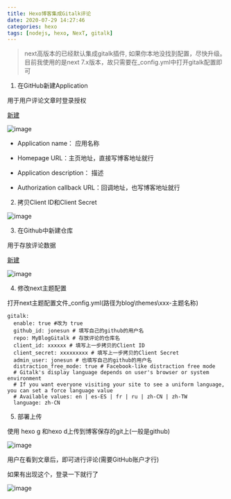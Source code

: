 ```yaml
---
title: Hexo博客集成Gitalk评论
date: 2020-07-29 14:27:46
categories: hexo 
tags: [nodejs, hexo, NexT, gitalk]   
---
```


> next高版本的已经默认集成gitalk插件, 如果你本地没找到配置，尽快升级。目前我使用的是next 7.x版本，故只需要在_config.yml中打开gitalk配置即可

1. 在GitHub新建Application

用于用户评论文章时登录授权

 <!-- more -->

[新建](https://github.com/settings/applications/new)

![image](register-a-new-oauth-application.png) 


- Application name： 应用名称

- Homepage URL：主页地址，直接写博客地址就行

- Application description： 描述

- Authorization callback URL：回调地址，也写博客地址就行

2. 拷贝Client ID和Client Secret

![image](client-id-secret.png) 

3. 在Github中新建仓库

用于存放评论数据

[新建](https://github.com/new)

![image](blog-comment.png) 


4. 修改next主题配置

打开next主题配置文件_config.yml(路径为blog\themes\xxx-主题名称\)

```
gitalk:
  enable: true #改为 true 
  github_id: jonesun # 填写自己的github的用户名
  repo: MyBlogGitalk # 存放评论的仓库名
  client_id: xxxxxx # 填写上一步拷贝的Client ID
  client_secret: xxxxxxxxx # 填写上一步拷贝的Client Secret
  admin_user: jonesun # 也填写自己的github的用户名
  distraction_free_mode: true # Facebook-like distraction free mode
  # Gitalk's display language depends on user's browser or system environment
  # If you want everyone visiting your site to see a uniform language, you can set a force language value
  # Available values: en | es-ES | fr | ru | zh-CN | zh-TW
  language: zh-CN
```

5. 部署上传

使用 hexo g 和hexo d上传到博客保存的git上(一般是github)

![image](gitalk-comment-data.png) 

用户在看到文章后，即可进行评论(需要GitHub账户才行)


如果有出现这个，登录一下就行了

![image](no-comment.png) 

